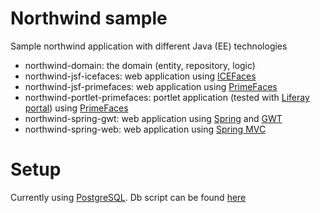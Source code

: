 # Northwind sample

Sample northwind application with different Java (EE) technologies

- northwind-domain: the domain (entity, repository, logic)
- northwind-jsf-icefaces: web application using [ICEFaces](http://www.icefaces.org/)
- northwind-jsf-primefaces: web application using [PrimeFaces](http://www.primefaces.org/)
- northwind-portlet-primefaces: portlet application (tested with [Liferay portal](http://www.liferay.com/)) using [PrimeFaces](http://www.primefaces.org/) 
- northwind-spring-gwt: web application using [Spring](http://spring.io/) and [GWT](http://www.gwtproject.org/)
- northwind-spring-web: web application using [Spring MVC](http://spring.io/)

# Setup

Currently using [PostgreSQL](http://www.postgresql.org/). Db script can be found [here](https://github.com/thduc/northwind/blob/master/northwind-domain/src/db/northwind.postgre.sql)
